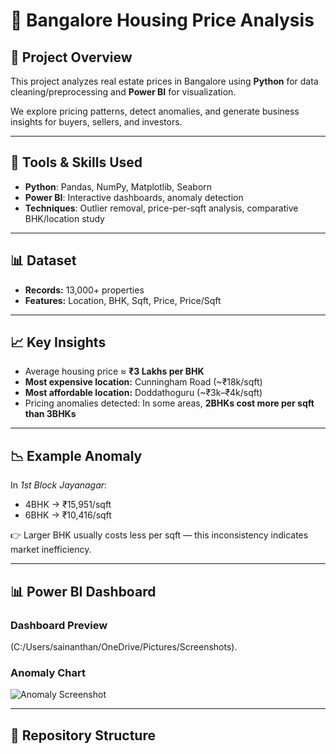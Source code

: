 # 🏡 Bangalore Housing Price Analysis  

## 📌 Project Overview  
This project analyzes real estate prices in Bangalore using **Python** for data cleaning/preprocessing and **Power BI** for visualization.  

We explore pricing patterns, detect anomalies, and generate business insights for buyers, sellers, and investors.  

---

## 🔧 Tools & Skills Used  
- **Python**: Pandas, NumPy, Matplotlib, Seaborn  
- **Power BI**: Interactive dashboards, anomaly detection  
- **Techniques**: Outlier removal, price-per-sqft analysis, comparative BHK/location study  

---

## 📊 Dataset  
- **Records:** 13,000+ properties  
- **Features:** Location, BHK, Sqft, Price, Price/Sqft  

---

## 📈 Key Insights  
- Average housing price ≈ **₹3 Lakhs per BHK**  
- **Most expensive location:** Cunningham Road (~₹18k/sqft)  
- **Most affordable location:** Doddathoguru (~₹3k–₹4k/sqft)  
- Pricing anomalies detected: In some areas, **2BHKs cost more per sqft than 3BHKs**  

---

## 📉 Example Anomaly  
In *1st Block Jayanagar*:  
- 4BHK → ₹15,951/sqft  
- 6BHK → ₹10,416/sqft  

👉 Larger BHK usually costs less per sqft — this inconsistency indicates market inefficiency.  

---

## 📊 Power BI Dashboard  
### Dashboard Preview  
(C:/Users/sainanthan/OneDrive/Pictures/Screenshots). 

### Anomaly Chart  
![Anomaly Screenshot](C:/Users/sainanthan/OneDrive/Pictures/Screenshots)  

---

## 📂 Repository Structure  

